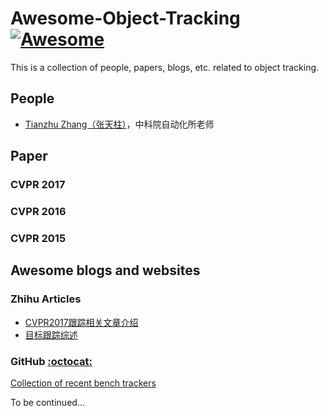 # Awesome-Object-Tracking [![Awesome](https://cdn.rawgit.com/sindresorhus/awesome/d7305f38d29fed78fa85652e3a63e154dd8e8829/media/badge.svg)](https://github.com/sindresorhus/awesome)
This is a collection of people, papers, blogs, etc. related to object tracking.


## People
- [Tianzhu Zhang（张天柱）](http://nlpr-web.ia.ac.cn/mmc/homepage/tzzhang/index.html)，中科院自动化所老师

## Paper

### CVPR 2017


### CVPR 2016
### CVPR 2015

## Awesome blogs and websites

### Zhihu Articles
- [CVPR2017跟踪相关文章介绍](https://zhuanlan.zhihu.com/p/27335895)
- [目标跟踪综述](https://www.jiqizhixin.com/articles/2017-05-14)

### GitHub [:octocat:](https://github.com/sdsy888/Awesome-Object-Tracking/tree/master)
[Collection of recent bench  trackers](https://github.com/foolwood/benchmark_results)

To be continued...
